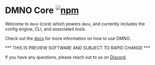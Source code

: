 # DMNO Core [![npm](https://img.shields.io/npm/v/dmno?label=dmno)](https://www.npmjs.com/package/dmno)

Welcome to `dmno` (core) which powers `dmno`, and currently includes the config engine, CLI, and associated tools. 

Check out the [docs](https://dmno.dev/docs) for more information on how to use DMNO.

*** THIS IS PREVIEW SOFTWARE AND SUBJECT TO RAPID CHANGE ***

If you have any questions, please reach out to us on [Discord](https://chat.dmno.dev).

